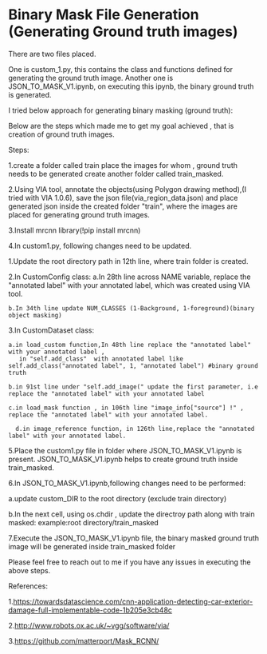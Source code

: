 # Binary Mask File Generation (Generating Ground truth images)

There are two files placed.

One is custom_1.py, this contains the class and functions defined for generating the ground truth image.
Another one is JSON_TO_MASK_V1.ipynb, on executing this ipynb, the binary ground truth is generated.

I tried below approach for generating binary masking (ground truth):

Below are the steps which made me to get my goal achieved , that is creation of ground truth images.

Steps:

1.create a folder called train  place the images for whom , ground truth needs to be generated
  create another folder called train_masked.
  
2.Using VIA tool, annotate the objects(using Polygon drawing method),(I tried with VIA 1.0.6), save the json file(via_region_data.json) 
  and place generated json inside the created folder "train", where the images are placed for generating ground truth images.
  
3.Install mrcnn library(!pip install mrcnn)

4.In custom1.py, following changes need to be updated.

  1.Update the root directory path in 12th line, where train folder is created.
  
  2.In CustomConfig class:
    a.In 28th line across NAME variable, replace the "annotated label" with your annotated label, which was created using VIA tool.
    
    b.In 34th line update NUM_CLASSES (1-Background, 1-foreground)(binary object masking)
    
  3.In CustomDataset class:
  
    a.in load_custom function,In 48th line replace the "annotated label" with your annotated label ,
       in "self.add_class"  with annotated label like self.add_class("annotated label", 1, "annotated label") #binary ground truth
  
    b.in 91st line under "self.add_image(" update the first parameter, i.e replace the "annotated label" with your annotated label
	
    c.in load_mask function , in 106th line "image_info["source"] !" , replace the "annotated label" with your annotated label.
    
	  d.in image_reference function, in 126th line,replace the "annotated label" with your annotated label.
    
5.Place the custom1.py file in folder where JSON_TO_MASK_V1.ipynb is present.	JSON_TO_MASK_V1.ipynb helps to create ground truth inside train_masked.
  
6.In JSON_TO_MASK_V1.ipynb,following changes need to be performed:

  a.update custom_DIR to the root directory (exclude train directory)
  
  b.In the next cell, using os.chdir , update the directroy path along with train masked:
    example:root directory/train_masked
    
7.Execute the JSON_TO_MASK_V1.ipynb file, the binary masked ground truth image will be generated inside train_masked folder
	
Please feel free to reach out to me if you have any issues in executing the above steps.

References:

1.https://towardsdatascience.com/cnn-application-detecting-car-exterior-damage-full-implementable-code-1b205e3cb48c

2.http://www.robots.ox.ac.uk/~vgg/software/via/ 

3.https://github.com/matterport/Mask_RCNN/
